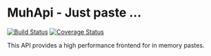 # MuhApi - Just paste ...

[![Build Status](https://travis-ci.org/timmyArch/muh-api.svg?branch=master)](https://travis-ci.org/timmyArch/muh-api)
[![Coverage Status](https://coveralls.io/repos/timmyArch/muh-api/badge.svg?branch=master)](https://coveralls.io/r/timmyArch/muh-api?branch=master)

This API provides a high performance frontend for in memory pastes.

